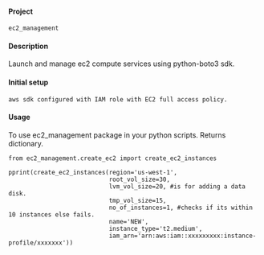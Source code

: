 #### Project

`ec2_management`

#### Description

Launch and manage ec2 compute services using python-boto3 sdk.

#### Initial setup

`
aws sdk configured with IAM role with EC2 full access policy.
`

#### Usage

To use ec2_management package in your python scripts. Returns dictionary.

```
from ec2_management.create_ec2 import create_ec2_instances

pprint(create_ec2_instances(region='us-west-1',
                            root_vol_size=30,
                            lvm_vol_size=20, #is for adding a data disk.
                            tmp_vol_size=15,
                            no_of_instances=1, #checks if its within 10 instances else fails.
                            name='NEW',
                            instance_type='t2.medium',
                            iam_arn='arn:aws:iam::xxxxxxxxx:instance-profile/xxxxxxx'))

```




